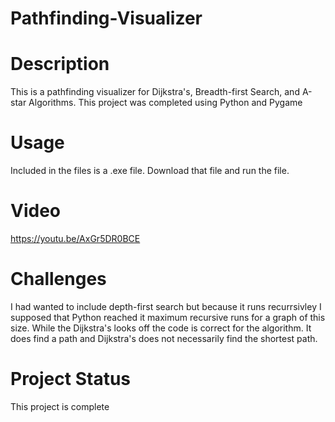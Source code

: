 # Pathfinding-Visualizer
# Description
This is a pathfinding visualizer for Dijkstra's, Breadth-first Search, and A-star Algorithms. This project was completed using Python and Pygame
# Usage
Included in the files is a .exe file. Download that file and run the file. 
# Video
https://youtu.be/AxGr5DR0BCE

# Challenges
I had wanted to include depth-first search but because it runs recurrsivley I supposed that Python reached it maximum recursive runs for a graph of this size. 
While the Dijkstra's looks off the code is correct for the algorithm. It does find a path and Dijkstra's does not necessarily find the shortest path.
# Project Status
This project is complete
